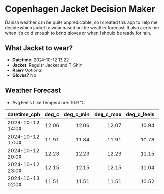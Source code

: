 
# Copenhagen Jacket Decision Maker

Danish weather can be quite unpredictable, so I created this app to help me decide which jacket to wear based on the weather forecast. 
It also alerts me when it's cold enough to bring gloves or when I should be ready for rain.

## What Jacket to wear?

- **Datetime**: 2024-10-12 12:22
- **Jacket**: Regular Jacket and T-Shirt
- **Rain?** Optional
- **Gloves?** No

## Weather Forecast
- Avg Feels Like Temperature: 10.9 °C

| datetime_cph     |   deg_c |   deg_c_min |   deg_c_max |   deg_c_feels | weather   | wind   | rain   |
|:-----------------|--------:|------------:|------------:|--------------:|:----------|:-------|:-------|
| 2024-10-12 14:00 |   12.06 |       12.06 |       12.07 |         10.94 | Clouds    | Medium | None   |
| 2024-10-12 17:00 |   11.91 |       11.84 |       11.91 |         10.78 | Clouds    | Medium | None   |
| 2024-10-12 20:00 |   12.23 |       12.23 |       12.23 |         11.15 | Clouds    | High   | None   |
| 2024-10-12 23:00 |   12.15 |       12.15 |       12.15 |         11.04 | Clouds    | High   | None   |
| 2024-10-13 02:00 |   11.51 |       11.51 |       11.51 |         10.52 | Rain      | High   | Low    |
        